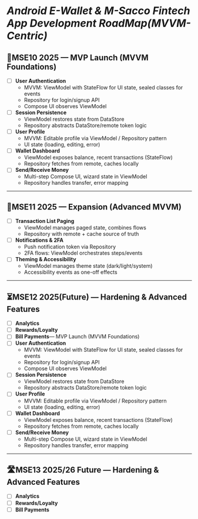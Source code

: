 
# ***Android E-Wallet & M-Sacco Fintech App Development RoadMap(MVVM-Centric)***

## 🚀MSE10 2025 — MVP Launch (MVVM Foundations)
- [ ] **User Authentication**  
    - MVVM: ViewModel with StateFlow for UI state, sealed classes for events
    - Repository for login/signup API
    - Compose UI observes ViewModel
- [ ] **Session Persistence**
    - ViewModel restores state from DataStore
    - Repository abstracts DataStore/remote token logic
- [ ] **User Profile**
    - MVVM: Editable profile via ViewModel / Repository pattern
    - UI state (loading, editing, error)
- [ ] **Wallet Dashboard**
    - ViewModel exposes balance, recent transactions (StateFlow)
    - Repository fetches from remote, caches locally
- [ ] **Send/Receive Money**
    - Multi-step Compose UI, wizard state in ViewModel
    - Repository handles transfer, error mapping

---

## 🏁MSE11 2025 — Expansion (Advanced MVVM)
- [ ] **Transaction List Paging**
    - ViewModel manages paged state, combines flows
    - Repository with remote + cache source of truth
- [ ] **Notifications & 2FA**
    - Push notification token via Repository
    - 2FA flows: ViewModel orchestrates steps/events
- [ ] **Theming & Accessibility**
    - ViewModel manages theme state (dark/light/system)
    - Accessibility events as one-off effects

---

## ⏳MSE12 2025(Future) — Hardening & Advanced Features
- [ ] **Analytics**
- [ ] **Rewards/Loyalty**
- [ ] **Bill Payments**— MVP Launch (MVVM Foundations)
- [ ] **User Authentication**  
    - MVVM: ViewModel with StateFlow for UI state, sealed classes for events
    - Repository for login/signup API
    - Compose UI observes ViewModel
- [ ] **Session Persistence**
    - ViewModel restores state from DataStore
    - Repository abstracts DataStore/remote token logic
- [ ] **User Profile**
    - MVVM: Editable profile via ViewModel / Repository pattern
    - UI state (loading, editing, error)
- [ ] **Wallet Dashboard**
    - ViewModel exposes balance, recent transactions (StateFlow)
    - Repository fetches from remote, caches locally
- [ ] **Send/Receive Money**
    - Multi-step Compose UI, wizard state in ViewModel
    - Repository handles transfer, error mapping

---

## 🛣️MSE13 2025/26 Future — Hardening & Advanced Features
- [ ] **Analytics**
- [ ] **Rewards/Loyalty**
- [ ] **Bill Payments**

